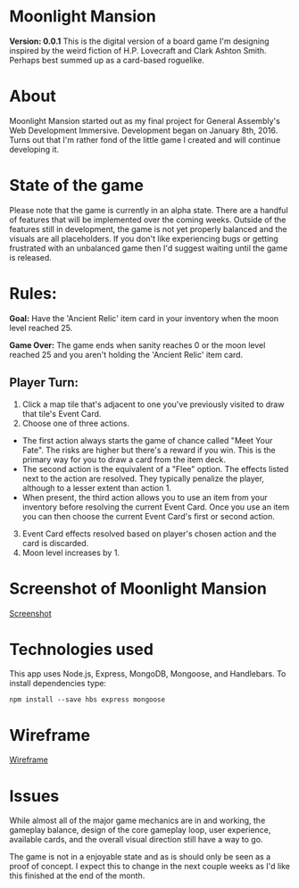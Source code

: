 # Moonlight Mansion
**Version: 0.0.1**
This is the digital version of a board game I'm designing inspired by the weird fiction of H.P. Lovecraft and Clark Ashton Smith. Perhaps best summed up as a card-based roguelike.

# About
Moonlight Mansion started out as my final project for General Assembly's Web Development Immersive. Development began on January 8th, 2016. Turns out that I'm rather fond of the little game I created and will continue developing it.

# State of the game
Please note that the game is currently in an alpha state. There are a handful of features that will be implemented over the coming weeks. Outside of the features still in development, the game is not yet properly balanced and the visuals are all placeholders. If you don't like experiencing bugs or getting frustrated with an unbalanced game then I'd suggest waiting until the game is released.

# Rules:
**Goal:**
 Have the 'Ancient Relic' item card in your inventory when the moon level reached 25.

**Game Over:**
The game ends when sanity reaches 0 or the moon level reached 25 and you aren't holding the 'Ancient Relic' item card.

## Player Turn:
1. Click a map tile that's adjacent to one you've previously visited to draw that tile's Event Card.
2. Choose one of three actions.
  - The first action always starts the game of chance called "Meet Your Fate". The risks are higher but there's a reward if you win. This is the primary way for you to draw a card from the item deck.
  - The second action is the equivalent of a "Flee" option. The effects listed next to the action are resolved. They typically penalize the player, although to a lesser extent than action 1.
  - When present, the third action allows you to use an item from your inventory before resolving the current Event Card. Once you use an item you can then choose the current Event Card's first or second action.
3. Event Card effects resolved based on player's chosen action and the card is discarded.
4. Moon level increases by 1.

# Screenshot of Moonlight Mansion
[Screenshot](http://imgur.com/5mhX2Wf)

# Technologies used
This app uses Node.js, Express, MongoDB, Mongoose, and Handlebars. To install dependencies type:
```
npm install --save hbs express mongoose
```

# Wireframe
[Wireframe](https://drive.google.com/file/d/0B1R1j4cojTrNbUQ4b2JLVEtlNlU/view?usp=sharing)

# Issues
While almost all of the major game mechanics are in and working, the gameplay balance, design of the core gameplay loop, user experience, available cards, and the overall visual direction still have a way to go.

The game is not in a enjoyable state and as is should only be seen as a proof of concept. I expect this to change in the next couple weeks as I'd like this finished at the end of the month.
